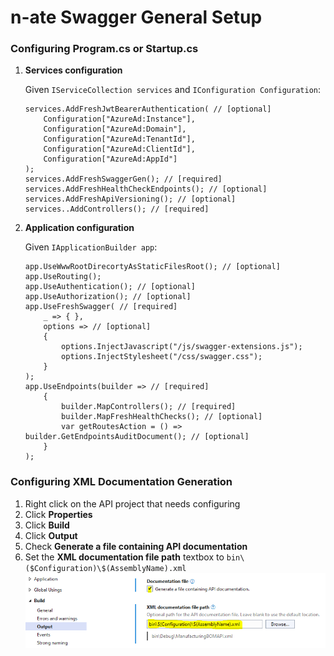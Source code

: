 # n-ate Swagger General Setup

### Configuring Program.cs or Startup.cs

1. **Services configuration**

    Given `IServiceCollection services` and `IConfiguration Configuration`:

       services.AddFreshJwtBearerAuthentication( // [optional]
           Configuration["AzureAd:Instance"],
           Configuration["AzureAd:Domain"],
           Configuration["AzureAd:TenantId"],
           Configuration["AzureAd:ClientId"],
           Configuration["AzureAd:AppId"]
       );
       services.AddFreshSwaggerGen(); // [required]
       services.AddFreshHealthCheckEndpoints(); // [optional]
       services.AddFreshApiVersioning(); // [optional]
       services..AddControllers(); // [required]

2. **Application configuration**
    
     Given `IApplicationBuilder app`:
      
       app.UseWwwRootDirecortyAsStaticFilesRoot(); // [optional]
       app.UseRouting();
       app.UseAuthentication(); // [optional]
       app.UseAuthorization(); // [optional]
       app.UseFreshSwagger( // [required]
           _ => { },
           options => // [optional]
           {
               options.InjectJavascript("/js/swagger-extensions.js");
               options.InjectStylesheet("/css/swagger.css");
           }
       );
       app.UseEndpoints(builder => // [required]
           {
               builder.MapControllers(); // [required]
               builder.MapFreshHealthChecks(); // [optional]
               var getRoutesAction = () => builder.GetEndpointsAuditDocument(); // [optional]
           }
       );
       
### Configuring XML Documentation Generation

1. Right click on the API project that needs configuring
2. Click **Properties**
3. Click **Build**
4. Click **Output**
5. Check **Generate a file containing API documentation**
6. Set the **XML documentation file path** textbox to `bin\($Configuration)\$(AssemblyName).xml`
![Auto-login popup](images/project-properties-xml-documentation-generation.png)

